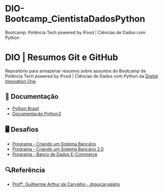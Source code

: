 # DIO-Bootcamp_CientistaDadosPython
Bootcamp: Potência Tech powered by iFood | Ciências de Dados com Python

# DIO | Resumos Git e GitHub

Repositório para armazenar resumos sobre assuntos do Bootcamp de Potência Tech powered by iFood | Ciências de Dados com Python da [Digital Innovation One](https://web.dio.me/track/fd133067-6f2b-47c8-9763-edd87ec6b1cc).

## 📃 Documentação
- [Python Brasil](https://wiki.python.org.br/PythonBrasil)
- [Documentação Python3](https://docs.python.org/3/library/)

## 🖥️ Desafios

- [Programa - Criando um Sistema Bancário](https://github.com/GuilhermeBPinheiro/DIO-Bootcamp_CiencistaDadosPython/blob/main/programa_BancoPython.py)
- [Programa - Criando um Sistema Bancário 2.0](https://github.com/GuilhermeBPinheiro/DIO-Bootcamp_CiencistaDadosPython/blob/main/programa_BancoPython-2.0.py)
- [Programa - Banco de Dados E-Commerce]()

## 🔍Referência
- [Profº. Guilherme Arthur de Carvalho - @guicarvalaho](https://github.com/digitalinnovationone/trilha-python-dio)
